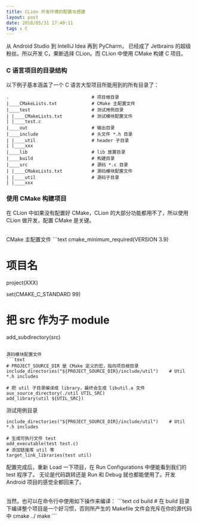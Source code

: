 ```yaml
---
title: CLion 开发环境的配置与搭建
layout: post
date: 2018/05/31 17:40:11
tags : C
---
```

从 Android Studio 到 IntelliJ Idea 再到 PyCharm， 已经成了 Jetbrains 的超级粉丝。所以开发 C，果断选择 CLion。而 CLion 中使用 CMake 构建 C 项目。

### C 语言项目的目录结构
以下例子基本涵盖了一个 C 语言大型项目所能用到的所有目录了：
```text
.                               # 项目根目录
|____CMakeLists.txt             # CMake 主配置文件
|____test                       # 测试用例目录
| |____CMakeLists.txt           # 测试模块配置文件
| |____test.c
|____out                        # 输出目录
|____include                    # 头文件 *.h 目录
| |____util                     # header 子目录
| |____xxx
|____lib                        # lib 放置目录
|____build                      # 构建目录
|____src                        # 源码 *.c 目录
| |____CMakeLists.txt           # 源码模块配置文件
| |____util                     # 源码子目录
| |____xxx
```

### 使用 CMake 构建项目
在 CLion 中如果没有配置好 CMake，CLion 的大部分功能都用不了，所以使用 CLion 做开发，配置 CMake 是关键。

<br/>
CMake 主配置文件
```text
cmake_minimum_required(VERSION 3.9)

# 项目名
project(XXX)

set(CMAKE_C_STANDARD 99)

# 把 src 作为子 module
add_subdirectory(src)
```

源码模块配置文件
```text
# PROJECT_SOURCE_DIR 是 CMake 定义的宏，指向项目根目录
include_directories("${PROJECT_SOURCE_DIR}/include/util")    # Util *.h includes

# 把 util 子目录编译成 library，最终会生成 libutil.a 文件
aux_source_directory(./util UTIL_SRC)
add_library(util ${UTIL_SRC})
```

测试用例目录
```text
include_directories("${PROJECT_SOURCE_DIR}/include/util")    # Util *.h includes

# 生成可执行文件 test
add_executable(test test.c)
# 添加链接库 util 等
target_link_libraries(test util)
```
配置完成后，重新 Load 一下项目，在 Run Configurations 中便能看到我们的 test 程序了。 无论是代码跳转还是 Run 和 Debug 就也都能使用了。开发 Android 项目的感觉全都回来了。

<br/>
当然，也可以在命令行中使用如下操作来编译：
```text
cd build
# 在 build 目录下编译整个项目是一个好习惯，否则所产生的 Makefile 文件会充斥在你的源代码中
cmake ../
make
```

<br/>

